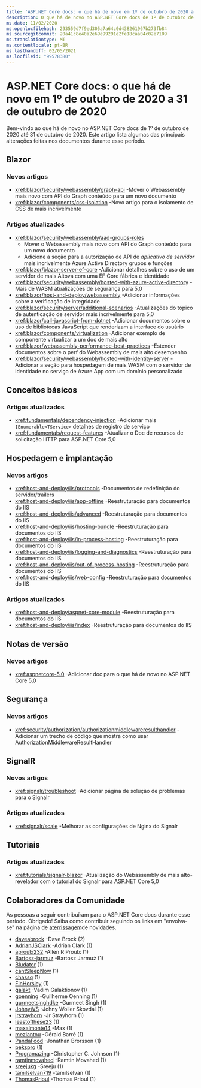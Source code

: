 ```yaml
---
title: 'ASP.NET Core docs: o que há de novo em 1º de outubro de 2020 a 31 de outubro de 2020'
description: O que há de novo no ASP.NET Core docs de 1º de outubro de 2020 a 31 de outubro de 2020.
ms.date: 11/02/2020
ms.openlocfilehash: 293559d7f9ed305a7a64c0d438261967b273fb84
ms.sourcegitcommit: 20a41c8e40a2e69e99291e2fe18caa04c02e7109
ms.translationtype: MT
ms.contentlocale: pt-BR
ms.lasthandoff: 02/05/2021
ms.locfileid: "99578380"
---
```

# <a name="aspnet-core-docs-whats-new-for-october-1-2020---october-31-2020"></a>ASP.NET Core docs: o que há de novo em 1º de outubro de 2020 a 31 de outubro de 2020

Bem-vindo ao que há de novo no ASP.NET Core docs de 1º de outubro de 2020 até 31 de outubro de 2020. Este artigo lista algumas das principais alterações feitas nos documentos durante esse período.

## <a name="blazor"></a>Blazor

### <a name="new-articles"></a>Novos artigos

- <xref:blazor/security/webassembly/graph-api> -Mover o Webassembly mais novo com API do Graph conteúdo para um novo documento
- <xref:blazor/components/css-isolation> -Novo artigo para o isolamento de CSS de mais incrivelmente

### <a name="updated-articles"></a>Artigos atualizados

- <xref:blazor/security/webassembly/aad-groups-roles>
  - Mover o Webassembly mais novo com API do Graph conteúdo para um novo documento
  - Adicione a seção para a autorização de API de *aplicativo de servidor* mais incrivelmente Azure Active Directory grupos e funções
- <xref:blazor/blazor-server-ef-core> -Adicionar detalhes sobre o uso de um servidor de mais Altova com uma EF Core fábrica e identidade
- <xref:blazor/security/webassembly/hosted-with-azure-active-directory> -Mais de WASM atualizações de segurança para 5,0
- <xref:blazor/host-and-deploy/webassembly> -Adicionar informações sobre a verificação de integridade
- <xref:blazor/security/server/additional-scenarios> -Atualizações do tópico de autenticação de servidor mais incrivelmente para 5,0
- <xref:blazor/call-javascript-from-dotnet> -Adicionar documentos sobre o uso de bibliotecas JavaScript que renderizam a interface do usuário
- <xref:blazor/components/virtualization> -Adicionar exemplo de componente virtualizar a um doc de mais alto
- <xref:blazor/webassembly-performance-best-practices> -Estender documentos sobre o perf do Webassembly de mais alto desempenho
- <xref:blazor/security/webassembly/hosted-with-identity-server> -Adicionar a seção para hospedagem de mais WASM com o servidor de identidade no serviço de Azure App com um domínio personalizado

## <a name="fundamentals"></a>Conceitos básicos

### <a name="updated-articles"></a>Artigos atualizados

- <xref:fundamentals/dependency-injection> -Adicionar mais `IEnumerable<TService>` detalhes de registro de serviço
- <xref:fundamentals/request-features> -Atualizar o Doc de recursos de solicitação HTTP para ASP.NET Core 5,0

## <a name="hosting-and-deployment"></a>Hospedagem e implantação

### <a name="new-articles"></a>Novos artigos

- <xref:host-and-deploy/iis/protocols> -Documentos de redefinição do servidor/trailers
- <xref:host-and-deploy/iis/app-offline> -Reestruturação para documentos do IIS
- <xref:host-and-deploy/iis/advanced> -Reestruturação para documentos do IIS
- <xref:host-and-deploy/iis/hosting-bundle> -Reestruturação para documentos do IIS
- <xref:host-and-deploy/iis/in-process-hosting> -Reestruturação para documentos do IIS
- <xref:host-and-deploy/iis/logging-and-diagnostics> -Reestruturação para documentos do IIS
- <xref:host-and-deploy/iis/out-of-process-hosting> -Reestruturação para documentos do IIS
- <xref:host-and-deploy/iis/web-config> -Reestruturação para documentos do IIS

### <a name="updated-articles"></a>Artigos atualizados

- <xref:host-and-deploy/aspnet-core-module> -Reestruturação para documentos do IIS
- <xref:host-and-deploy/iis/index> -Reestruturação para documentos do IIS

## <a name="release-notes"></a>Notas de versão

### <a name="new-articles"></a>Novos artigos

- <xref:aspnetcore-5.0> -Adicionar doc para o que há de novo no ASP.NET Core 5,0

## <a name="security"></a>Segurança

### <a name="new-articles"></a>Novos artigos

- <xref:security/authorization/authorizationmiddlewareresulthandler> -Adicionar um trecho de código que mostra como usar AuthorizationMiddlewareResultHandler

## <a name="signalr"></a>SignalR

### <a name="new-articles"></a>Novos artigos

- <xref:signalr/troubleshoot> -Adicionar página de solução de problemas para o Signalr

### <a name="updated-articles"></a>Artigos atualizados

- <xref:signalr/scale> -Melhorar as configurações de Nginx do Signalr

## <a name="tutorials"></a>Tutoriais

### <a name="updated-articles"></a>Artigos atualizados

- <xref:tutorials/signalr-blazor> -Atualização do Webassembly de mais alto-revelador com o tutorial do Signalr para ASP.NET Core 5,0

## <a name="community-contributors"></a>Colaboradores da Comunidade

As pessoas a seguir contribuíram para o ASP.NET Core docs durante esse período. Obrigado! Saiba como contribuir seguindo os links em "envolva-se" na página de [aterrissagem](index.yml)de novidades.

- [daveabrock](https://github.com/daveabrock) -Dave Brock (2)
- [AdrianJSClark](https://github.com/AdrianJSClark) -Adrian Clark (1)
- [aproulx232](https://github.com/aproulx232) -Allen R Proulx (1)
- [Bartosz-jarmuz](https://github.com/bartosz-jarmuz) -Bartosz Jarmuż (1)
- [Bludator](https://github.com/Bludator) (1)
- [cantSleepNow](https://github.com/cantSleepNow) (1)
- [chassq](https://github.com/chassq) (1)
- [FinHorsley](https://github.com/FinHorsley) (1)
- [galakt](https://github.com/galakt) -Vadim Galaktionov (1)
- [goenning](https://github.com/goenning) -Guilherme Oenning (1)
- [gurmeetsinghdke](https://github.com/gurmeetsinghdke) -Gurmeet Singh (1)
- [JohnyWS](https://github.com/JohnyWS) -Johny Woller Skovdal (1)
- [jrstrayhorn](https://github.com/jrstrayhorn) -Jr Strayhorn (1)
- [leastofthese23](https://github.com/leastofthese23) (1)
- [maxalmonte14](https://github.com/maxalmonte14) -Max (1)
- [meziantou](https://github.com/meziantou) -Gérald Barré (1)
- [PandaFood](https://github.com/PandaFood) -Jonathan Brorsson (1)
- [pekspro](https://github.com/pekspro) (1)
- [Programazing](https://github.com/Programazing) -Christopher C. Johnson (1)
- [ramtinmovahed](https://github.com/ramtinmovahed) -Ramtin Movahed (1)
- [sreejukg](https://github.com/sreejukg) -Sreeju (1)
- [tamilselvan719](https://github.com/tamilselvan719) -tamilselvan (1)
- [ThomasPrioul](https://github.com/ThomasPrioul) -Thomas Prioul (1)
